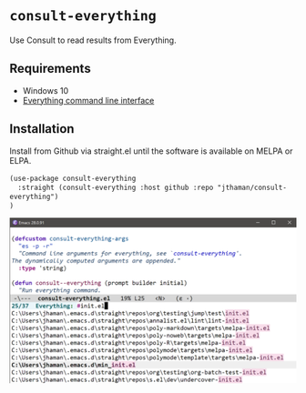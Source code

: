 # `consult-everything`

Use Consult to read results from Everything.

## Requirements

- Windows 10
- [Everything command line interface](https://www.voidtools.com/support/everything/command_line_interface/)

## Installation

Install from Github via straight.el until the software is available on MELPA or ELPA.

```
(use-package consult-everything
  :straight (consult-everything :host github :repo "jthaman/consult-everything")
)
```

![](pic.png)
